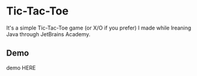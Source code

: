 
# Tic-Tac-Toe

It's a simple Tic-Tac-Toe game (or X/O if you prefer) I made while lreaning Java through JetBrains Academy.
## Demo

demo HERE

